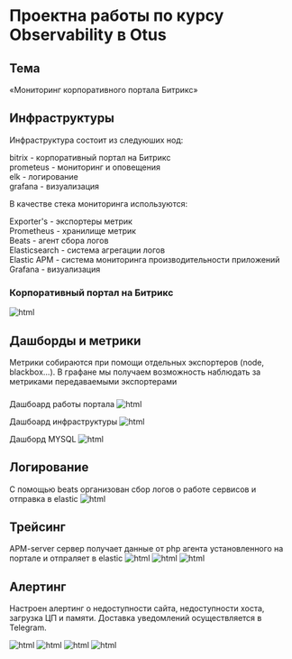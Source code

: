#  Проектна работы по курсу Observability в Otus

## Тема
«Мониторинг корпоративного портала Битрикс» 


## Инфраструктуры
Инфраструктура состоит из следуюших нод:

bitrix - корпоративный портал на Битрикс  
prometeus -  мониторинг и оповещения  
elk - логирование  
grafana - визуализация

В качестве стека мониторинга используются:

Exporter's - экспортеры метрик  
Prometheus - хранилище метрик  
Beats - агент сбора логов  
Elasticsearch - система агрегации логов   
Elastic APM - система мониторинга производительности приложений  
Grafana - визуализация

###  Корпоративный портал на Битрикс
![html](img/bitrix.JPG)

## Дашборды и метрики
Метрики собираются при помощи отдельных экспортеров (node, blackbox...). В графане мы получаем возможность наблюдать за  метриками передаваемыми экспортерами

### 
Дашбоард работы портала
![html](img/graf1.JPG)

Дашбоард инфраструктуры
![html](img/graf2.JPG)

Дашборд MYSQL 
![html](img/graf3.JPG)

## Логирование

С помощью beats организован сбор логов о работе сервисов и отправка в elastic
![html](img/elk.JPG)


## Трейсинг
APM-server сервер получает данные от php агента установленного на портале и отпраляет в elastic
![html](img/apm.JPG)
![html](img/apm2.JPG)
![html](img/apm3.JPG)


## Алертинг

Настроен алертинг о недоступности сайта, недоступности хоста, загрузка ЦП и памяти. Доставка уведомлений осуществляется в Telegram.

![html](img/alerting.JPG)
![html](img/alerting2.JPG)
![html](img/alerting3.JPG)
![html](img/alerting4.JPG)

